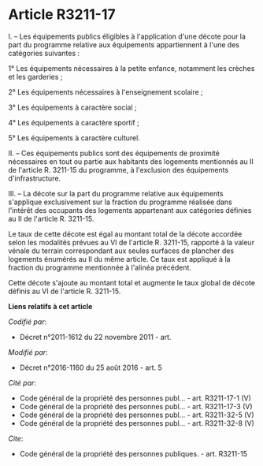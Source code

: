 # Article R3211-17

I. – Les équipements publics éligibles à l'application d'une décote pour la part du programme relative aux équipements
appartiennent à l'une des catégories suivantes :

1° Les équipements nécessaires à la petite enfance, notamment les crèches et les garderies ;

2° Les équipements nécessaires à l'enseignement scolaire ;

3° Les équipements à caractère social ;

4° Les équipements à caractère sportif ;

5° Les équipements à caractère culturel.

II. – Ces équipements publics sont des équipements de proximité nécessaires en tout ou partie aux habitants des logements
mentionnés au II de l'article R. 3211-15 du programme, à l'exclusion des équipements d'infrastructure.

III. – La décote sur la part du programme relative aux équipements s'applique exclusivement sur la fraction du programme
réalisée dans l'intérêt des occupants des logements appartenant aux catégories définies au II de l'article R. 3211-15.

Le taux de cette décote est égal au montant total de la décote accordée selon les modalités prévues au VI de l'article R.
3211-15, rapporté à la valeur vénale du terrain correspondant aux seules surfaces de plancher des logements énumérés au II du
même article. Ce taux est appliqué à la fraction du programme mentionnée à l'alinéa précédent.

Cette décote s'ajoute au montant total et augmente le taux global de décote définis au VI de l'article R. 3211-15.

**Liens relatifs à cet article**

_Codifié par_:

  - Décret n°2011-1612 du 22 novembre 2011 - art.

_Modifié par_:

  - Décret n°2016-1160 du 25 août 2016 - art. 5

_Cité par_:

  - Code général de la propriété des personnes publ... - art. R3211-17-1 (V)
  - Code général de la propriété des personnes publ... - art. R3211-17-3 (V)
  - Code général de la propriété des personnes publ... - art. R3211-32-5 (V)
  - Code général de la propriété des personnes publ... - art. R3211-32-8 (V)

_Cite_:

  - Code général de la propriété des personnes publiques. - art. R3211-15
